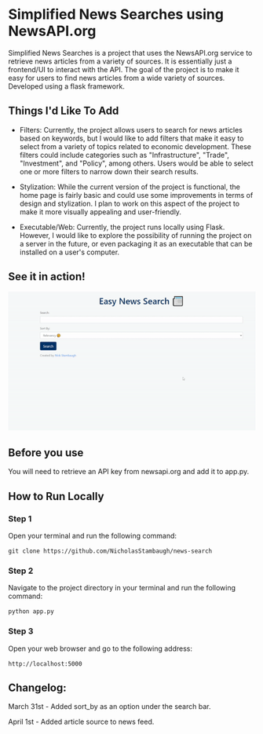 # Simplified News Searches using NewsAPI.org

Simplified News Searches is a project that uses the NewsAPI.org service to retrieve news articles from a variety of sources. It is essentially just a frontend/UI to interact with the API. The goal of the project is to make it easy for users to find news articles from a wide variety of sources. Developed using a flask framework.

## Things I'd Like To Add

+ Filters: Currently, the project allows users to search for news articles based on keywords, but I would like to add filters that make it easy to select from a variety of topics related to economic development. These filters could include categories such as "Infrastructure", "Trade", "Investment", and "Policy", among others. Users would be able to select one or more filters to narrow down their search results.

+ Stylization: While the current version of the project is functional, the home page is fairly basic and could use some improvements in terms of design and stylization. I plan to work on this aspect of the project to make it more visually appealing and user-friendly.

+ Executable/Web: Currently, the project runs locally using Flask. However, I would like to explore the possibility of running the project on a server in the future, or even packaging it as an executable that can be installed on a user's computer.

## See it in action!
![](https://github.com/NicholasStambaugh/news-search/blob/master/example.gif)

## Before you use

You will need to retrieve an API key from newsapi.org and add it to app.py.

## How to Run Locally

### Step 1

Open your terminal and run the following command:
```
git clone https://github.com/NicholasStambaugh/news-search
```

### Step 2

Navigate to the project directory in your terminal and run the following command:
```
python app.py
```

### Step 3

Open your web browser and go to the following address:
```
http://localhost:5000
```

## Changelog:

March 31st - Added sort_by as an option under the search bar.

April 1st - Added article source to news feed.
